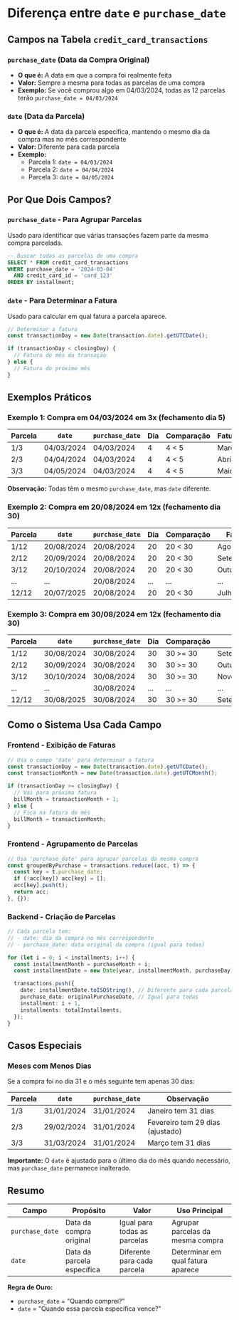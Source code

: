 # Diferença entre `date` e `purchase_date`

## Campos na Tabela `credit_card_transactions`

### `purchase_date` (Data da Compra Original)

- **O que é:** A data em que a compra foi realmente feita
- **Valor:** Sempre a mesma para todas as parcelas de uma compra
- **Exemplo:** Se você comprou algo em 04/03/2024, todas as 12 parcelas terão `purchase_date = 04/03/2024`

### `date` (Data da Parcela)

- **O que é:** A data da parcela específica, mantendo o mesmo dia da compra mas no mês correspondente
- **Valor:** Diferente para cada parcela
- **Exemplo:**
  - Parcela 1: `date = 04/03/2024`
  - Parcela 2: `date = 04/04/2024`
  - Parcela 3: `date = 04/05/2024`

## Por Que Dois Campos?

### `purchase_date` - Para Agrupar Parcelas

Usado para identificar que várias transações fazem parte da mesma compra parcelada.

```sql
-- Buscar todas as parcelas de uma compra
SELECT * FROM credit_card_transactions
WHERE purchase_date = '2024-03-04'
  AND credit_card_id = 'card_123'
ORDER BY installment;
```

### `date` - Para Determinar a Fatura

Usado para calcular em qual fatura a parcela aparece.

```typescript
// Determinar a fatura
const transactionDay = new Date(transaction.date).getUTCDate();

if (transactionDay < closingDay) {
  // Fatura do mês da transação
} else {
  // Fatura do próximo mês
}
```

## Exemplos Práticos

### Exemplo 1: Compra em 04/03/2024 em 3x (fechamento dia 5)

| Parcela | `date`     | `purchase_date` | Dia | Comparação | Fatura |
| ------- | ---------- | --------------- | --- | ---------- | ------ |
| 1/3     | 04/03/2024 | 04/03/2024      | 4   | 4 < 5      | Março  |
| 2/3     | 04/04/2024 | 04/03/2024      | 4   | 4 < 5      | Abril  |
| 3/3     | 04/05/2024 | 04/03/2024      | 4   | 4 < 5      | Maio   |

**Observação:** Todas têm o mesmo `purchase_date`, mas `date` diferente.

### Exemplo 2: Compra em 20/08/2024 em 12x (fechamento dia 30)

| Parcela | `date`     | `purchase_date` | Dia | Comparação | Fatura     |
| ------- | ---------- | --------------- | --- | ---------- | ---------- |
| 1/12    | 20/08/2024 | 20/08/2024      | 20  | 20 < 30    | Agosto     |
| 2/12    | 20/09/2024 | 20/08/2024      | 20  | 20 < 30    | Setembro   |
| 3/12    | 20/10/2024 | 20/08/2024      | 20  | 20 < 30    | Outubro    |
| ...     | ...        | 20/08/2024      | ... | ...        | ...        |
| 12/12   | 20/07/2025 | 20/08/2024      | 20  | 20 < 30    | Julho/2025 |

### Exemplo 3: Compra em 30/08/2024 em 12x (fechamento dia 30)

| Parcela | `date`     | `purchase_date` | Dia | Comparação | Fatura        |
| ------- | ---------- | --------------- | --- | ---------- | ------------- |
| 1/12    | 30/08/2024 | 30/08/2024      | 30  | 30 >= 30   | Setembro      |
| 2/12    | 30/09/2024 | 30/08/2024      | 30  | 30 >= 30   | Outubro       |
| 3/12    | 30/10/2024 | 30/08/2024      | 30  | 30 >= 30   | Novembro      |
| ...     | ...        | 30/08/2024      | ... | ...        | ...           |
| 12/12   | 30/08/2025 | 30/08/2024      | 30  | 30 >= 30   | Setembro/2025 |

## Como o Sistema Usa Cada Campo

### Frontend - Exibição de Faturas

```typescript
// Usa o campo 'date' para determinar a fatura
const transactionDay = new Date(transaction.date).getUTCDate();
const transactionMonth = new Date(transaction.date).getUTCMonth();

if (transactionDay >= closingDay) {
  // Vai para próxima fatura
  billMonth = transactionMonth + 1;
} else {
  // Fica na fatura do mês
  billMonth = transactionMonth;
}
```

### Frontend - Agrupamento de Parcelas

```typescript
// Usa 'purchase_date' para agrupar parcelas da mesma compra
const groupedByPurchase = transactions.reduce((acc, t) => {
  const key = t.purchase_date;
  if (!acc[key]) acc[key] = [];
  acc[key].push(t);
  return acc;
}, {});
```

### Backend - Criação de Parcelas

```typescript
// Cada parcela tem:
// - date: dia da compra no mês correspondente
// - purchase_date: data original da compra (igual para todas)

for (let i = 0; i < installments; i++) {
  const installmentMonth = purchaseMonth + i;
  const installmentDate = new Date(year, installmentMonth, purchaseDay);

  transactions.push({
    date: installmentDate.toISOString(), // Diferente para cada parcela
    purchase_date: originalPurchaseDate, // Igual para todas
    installment: i + 1,
    installments: totalInstallments,
  });
}
```

## Casos Especiais

### Meses com Menos Dias

Se a compra foi no dia 31 e o mês seguinte tem apenas 30 dias:

| Parcela | `date`     | `purchase_date` | Observação                       |
| ------- | ---------- | --------------- | -------------------------------- |
| 1/3     | 31/01/2024 | 31/01/2024      | Janeiro tem 31 dias              |
| 2/3     | 29/02/2024 | 31/01/2024      | Fevereiro tem 29 dias (ajustado) |
| 3/3     | 31/03/2024 | 31/01/2024      | Março tem 31 dias                |

**Importante:** O `date` é ajustado para o último dia do mês quando necessário, mas `purchase_date` permanece inalterado.

## Resumo

| Campo           | Propósito                  | Valor                        | Uso Principal                     |
| --------------- | -------------------------- | ---------------------------- | --------------------------------- |
| `purchase_date` | Data da compra original    | Igual para todas as parcelas | Agrupar parcelas da mesma compra  |
| `date`          | Data da parcela específica | Diferente para cada parcela  | Determinar em qual fatura aparece |

**Regra de Ouro:**

- `purchase_date` = "Quando comprei?"
- `date` = "Quando essa parcela específica vence?"
